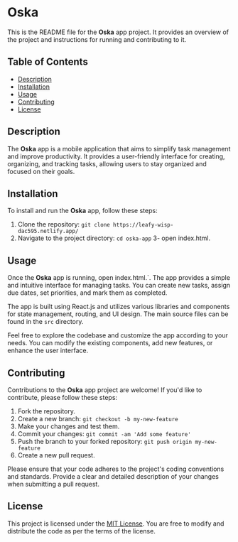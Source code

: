 # Oska

This is the README file for the **Oska** app project. It provides an overview of the project and instructions for running and contributing to it.

## Table of Contents
- [Description](#description)
- [Installation](#installation)
- [Usage](#usage)
- [Contributing](#contributing)
- [License](#license)

## Description

The **Oska** app is a mobile application that aims to simplify task management and improve productivity. It provides a user-friendly interface for creating, organizing, and tracking tasks, allowing users to stay organized and focused on their goals.

## Installation

To install and run the **Oska** app, follow these steps:

1. Clone the repository: `git clone https://leafy-wisp-dac595.netlify.app/`
2. Navigate to the project directory: `cd oska-app`
3- open index.html.


## Usage

Once the **Oska** app is running, open index.html.`. The app provides a simple and intuitive interface for managing tasks. You can create new tasks, assign due dates, set priorities, and mark them as completed.

The app is built using React.js and utilizes various libraries and components for state management, routing, and UI design. The main source files can be found in the `src` directory.

Feel free to explore the codebase and customize the app according to your needs. You can modify the existing components, add new features, or enhance the user interface.

## Contributing

Contributions to the **Oska** app project are welcome! If you'd like to contribute, please follow these steps:

1. Fork the repository.
2. Create a new branch: `git checkout -b my-new-feature`
3. Make your changes and test them.
4. Commit your changes: `git commit -am 'Add some feature'`
5. Push the branch to your forked repository: `git push origin my-new-feature`
6. Create a new pull request.

Please ensure that your code adheres to the project's coding conventions and standards. Provide a clear and detailed description of your changes when submitting a pull request.

## License

This project is licensed under the [MIT License](LICENSE). You are free to modify and distribute the code as per the terms of the license.
